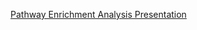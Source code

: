 [Pathway Enrichment Analysis Presentation]([https://www.dropbox.com/scl/fi/ki73js74n5p8xkfkhfxle/Presentation.qmd?rlkey=ndckq2kva07eohj6q20adqwl0&st=peqq0kb9&dl=0](https://www.dropbox.com/scl/fi/kydle2hdv1hhcn59lymfv/Presentation.html?rlkey=okaqluv776t1lyhaxnjnkapyu&st=7dlxoo1e&dl=0))
